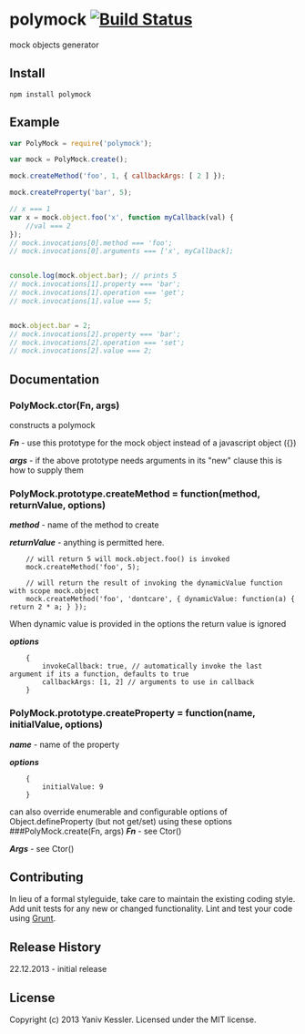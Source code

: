 # polymock [![Build Status](https://secure.travis-ci.org/kessler/polymock.png?branch=master)](http://travis-ci.org/kessler/polymock)

mock objects generator

## Install
```
npm install polymock
```
## Example
```javascript
var PolyMock = require('polymock');

var mock = PolyMock.create();

mock.createMethod('foo', 1, { callbackArgs: [ 2 ] });

mock.createProperty('bar', 5);

// x === 1
var x = mock.object.foo('x', function myCallback(val) {
	//val === 2
});
// mock.invocations[0].method === 'foo';
// mock.invocations[0].arguments === ['x', myCallback];


console.log(mock.object.bar); // prints 5
// mock.invocations[1].property === 'bar';
// mock.invocations[1].operation === 'get';
// mock.invocations[1].value === 5;


mock.object.bar = 2;
// mock.invocations[2].property === 'bar';
// mock.invocations[2].operation === 'set';
// mock.invocations[2].value === 2;

```

## Documentation
### PolyMock.ctor(Fn, args)
constructs a polymock

***Fn*** - use this prototype for the mock object instead of a javascript object ({})

***args*** - if the above prototype needs arguments in its "new" clause this is how to supply them

### PolyMock.prototype.createMethod = function(method, returnValue, options)
***method*** - name of the method to create

***returnValue*** - anything is permitted here.
```
	// will return 5 will mock.object.foo() is invoked
	mock.createMethod('foo', 5);

	// will return the result of invoking the dynamicValue function with scope mock.object
	mock.createMethod('foo', 'dontcare', { dynamicValue: function(a) { return 2 * a; } });
```
When dynamic value is provided in the options the return value is ignored

***options***
```
	{
		invokeCallback: true, // automatically invoke the last argument if its a function, defaults to true
		callbackArgs: [1, 2] // arguments to use in callback
	}
```
### PolyMock.prototype.createProperty = function(name, initialValue, options)
***name*** - name of the property

***options***
```
	{
		initialValue: 9
	}
```
can also override enumerable and configurable options of Object.defineProperty (but not get/set) using these options
###PolyMock.create(Fn, args)
***Fn*** - see Ctor()

***Args*** - see Ctor()

## Contributing
In lieu of a formal styleguide, take care to maintain the existing coding style. Add unit tests for any new or changed functionality. Lint and test your code using [Grunt](http://gruntjs.com/).

## Release History
22.12.2013 	- initial release

## License
Copyright (c) 2013 Yaniv Kessler. Licensed under the MIT license.


